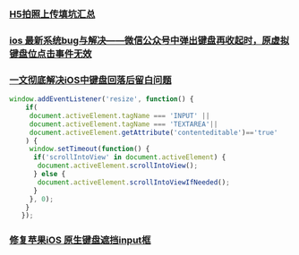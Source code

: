 ### [H5拍照上传填坑汇总](https://juejin.im/post/5bd705abf265da0a8d36dbdc)
### [ios 最新系统bug与解决——微信公众号中弹出键盘再收起时，原虚拟键盘位点击事件无效](https://juejin.im/post/5c07442f51882528c4469769)

### [一文彻底解决iOS中键盘回落后留白问题](https://juejin.im/post/5cff9601f265da1bc5525aae)


```js
window.addEventListener('resize', function() {
    if(
     document.activeElement.tagName === 'INPUT' ||
     document.activeElement.tagName === 'TEXTAREA'||
     document.activeElement.getAttribute('contenteditable')=='true'
    ) {
     window.setTimeout(function() {
      if('scrollIntoView' in document.activeElement) {
       document.activeElement.scrollIntoView();
      } else {
       document.activeElement.scrollIntoViewIfNeeded();
      }
     }, 0);
    }
   });
```
### [修复苹果iOS 原生键盘遮挡input框](https://juejin.im/post/5b0401b2f265da0b71569ca0#comment)
